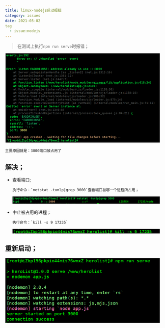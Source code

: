 ```yaml
---
title: linux-nodejs启动报错
category: issues
date: 2021-05-02
tag
  - issue:nodejs
---
```


> 在测试上执行`npm run serve`时报错；

![1594656712548](assets/1594656712548.png)

```
主要原因就是：3000端口被占用了
```

## 解决；

- 查看端口;

  ```
  执行命令：`netstat -tunlp|grep 3000`查看端口被哪一个进程所占用；
  ```

  ![1594656900946](assets/1594656900946.png)

- 中止被占用的进程；

  ```
  执行命令：`kill -s 9 17235`
  ```

  ![1594656974877](assets/1594656974877.png)

## 重新启动；

![1594657233290](assets/1594657233290.png)

  

